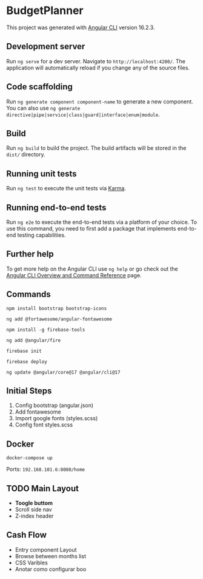 # BudgetPlanner

This project was generated with [Angular CLI](https://github.com/angular/angular-cli) version 16.2.3.

## Development server

Run `ng serve` for a dev server. Navigate to `http://localhost:4200/`. The application will automatically reload if you change any of the source files.

## Code scaffolding

Run `ng generate component component-name` to generate a new component. You can also use `ng generate directive|pipe|service|class|guard|interface|enum|module`.

## Build

Run `ng build` to build the project. The build artifacts will be stored in the `dist/` directory.

## Running unit tests

Run `ng test` to execute the unit tests via [Karma](https://karma-runner.github.io).

## Running end-to-end tests

Run `ng e2e` to execute the end-to-end tests via a platform of your choice. To use this command, you need to first add a package that implements end-to-end testing capabilities.

## Further help

To get more help on the Angular CLI use `ng help` or go check out the [Angular CLI Overview and Command Reference](https://angular.io/cli) page.


## Commands

`npm install bootstrap bootstrap-icons`

`ng add @fortawesome/angular-fontawesome`

`npm install -g firebase-tools`

`ng add @angular/fire`

`firebase init`

`firebase deploy`

`ng update @angular/core@17 @angular/cli@17`


## Initial Steps

1. Config bootstrap (angular.json)
2. Add fontawesome
3. Import google fonts (styles.scss)
4. Config font styles.scss

## Docker

`docker-compose up`

Ports:
`192.168.101.6:8080/home`

## TODO Main Layout

* <strong>Toogle buttom</strong>
* Scroll side nav
* Z-index header

## Cash Flow

* Entry component Layout
* Browse between months list
* CSS Varibles
* Anotar como configurar boo
